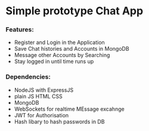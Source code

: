 <h1>Simple prototype Chat App</h1>

<h3>Features:</h3>

<ul>
  <li>Register and Login in the Application</li> 
  <li>Save Chat histories and Accounts in MongoDB</li>
  <li>Message other Accounts by Searching</li>
  <li>Stay logged in until time runs up</li>
</ul>
 
 <h3>Dependencies:</h3>
 
<ul>
  <li>NodeJS with ExpressJS</li> 
  <li>plain JS HTML CSS</li>
  <li>MongoDB</li>
  <li>WebSockets for realtime MEssage excahnge</li>
  <li>JWT for Authorisation</li>
  <li>Hash libary to hash passwords in DB </li>
</ul>
